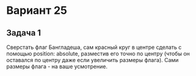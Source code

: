 # Вариант 25
## Задача 1 
Сверстать флаг Бангладеша, сам красный круг в центре сделать с помощью position: absolute, разместив его точно по центру (чтобы он оставался
по центру даже если увеличить размеры флага). Сами размеры флага - на ваше
усмотрение.
